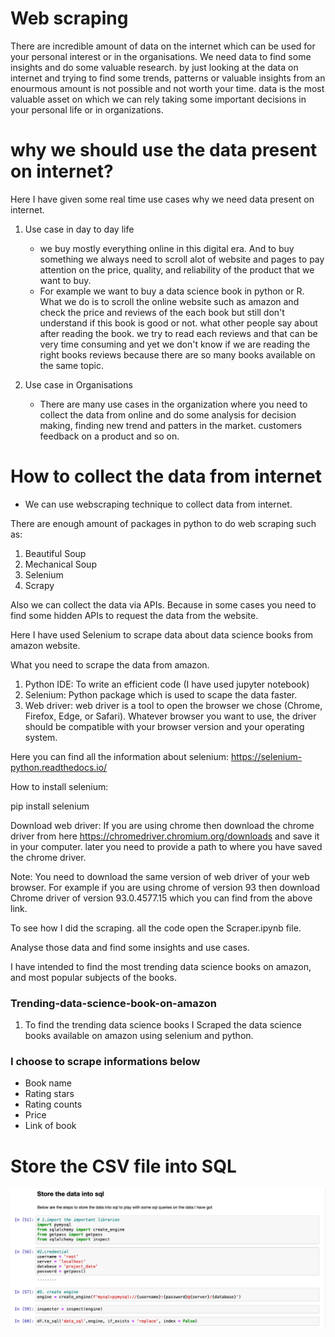 # Web scraping

There are incredible amount of data on the internet which can be used for your personal interest or in the organisations. We need data to find some insights and do some valuable research. by just looking at the data on internet and trying to find some trends, patterns or valuable insights from an enourmous amount is not possible and not worth your time. 
data is the most valuable asset on which we can rely taking some important decisions in your personal life or in organizations. 

# why we should use the data present on internet?

Here I have given some real time use cases why we need data present on internet. 
1. Use case in day to day life
    * we buy mostly everything online in this digital era. And to buy something we always need to scroll alot of website and pages to pay attention on the price, quality, and reliability of the product that we want to buy.
    * For example we want to buy a data science book in python or R. What we do is to scroll the online website such as amazon and check the price and reviews of the each book but still don't understand if this book is good or not. what other people say about after reading the book. we try to read each reviews and that can be very time consuming and yet we don't know if we are reading the right books reviews because there are so many books available on the same topic. 

2. Use case in Organisations
    * There are many use cases in the organization where you need to collect the data from online and do some analysis for decision making, finding new trend and patters in the market. customers feedback on a product and so on.
    
# How to collect the data from internet 
* We can use webscraping technique to collect data from internet. 

There are enough amount of packages in python to do web scraping such as:
1. Beautiful Soup
2. Mechanical Soup
3. Selenium
4. Scrapy 

Also we can collect the data via APIs. Because in some cases you need to find some hidden APIs to request the data from the  website. 

Here I have used Selenium to scrape data about data science books from amazon website. 

What you need to scrape the data from amazon. 

1. Python IDE: To write an efficient code (I have used jupyter notebook)
2. Selenium: Python package which is used to scape the data faster. 
3. Web driver: web driver is a tool to open the browser we chose (Chrome, Firefox, Edge, or Safari). Whatever browser you want to use, the driver should be compatible with your browser version and your operating system.

Here you can find all the information about selenium: https://selenium-python.readthedocs.io/

How to install selenium:

pip install selenium

Download web driver:
If you are using chrome then download the chrome driver from here https://chromedriver.chromium.org/downloads and save it in your computer. later you need to provide a path to where you have saved the chrome driver. 

Note: You need to download the same version of web driver of your web browser. For example if you are using chrome of version 93 then download Chrome driver of version 93.0.4577.15 which you can find from the above link.

To see how I did the scraping. all the code open the Scraper.ipynb file. 

Analyse those data and find some insights and use cases. 

I have intended to find the most trending data science books on amazon, and most popular subjects of the books.  


### Trending-data-science-book-on-amazon

1. To find the trending data science books I Scraped the data science books available on amazon using selenium and python.

### I choose to scrape informations below 

  * Book name
  * Rating stars
  * Rating counts
  * Price 
  * Link of book 
  
  # Store the CSV file into SQL 
  
  ![alt text](https://github.com/vinamrata-git/Amazon-scraper-selenium-python/blob/main/Img/storedata2sql.png)
